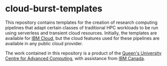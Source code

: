 # cloud-burst-templates

This repository contains templates for the creation of research computing pipelines that adapt certain classes of traditional HPC workloads to be run using serverless and transient cloud resources.  Initially, the templates are available for [IBM Cloud](https://www.ibm.com/cloud), but the cloud features used for these pipelines are available in any public cloud provider.

The work contained in this repository is a product of the [Queen's University](https://www.queensu.ca/) [Centre for Advanced Computing](https://cac.queensu.ca/), with assistance from [IBM Canada](https://www.ibm.com/ca-en).
